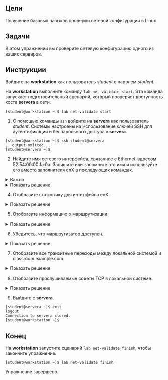 ## Цели

Получение базовых навыков проверки сетевой конфигурации в Linux

## Задачи

В этом упражнении вы проверите сетевую конфигурацию одного из ваших серверов.


## Инструкции

Войдите на **workstation** как пользователь *student* с паролем *student*.

На **workstation** выполните команду `lab net-validate start`. Эта команда запускает подготовительный сценарий, который проверяет доступность хоста **servera** в сети.

```
[student@workstation ~]$ lab net-validate start
```

1.	С помощью команды `ssh` войдите на **servera** как пользователь *student*. Системы настроены на использование ключей SSH для аутентификации и беспарольного доступа к **servera**.

  ```
  [student@workstation ~]$ ssh student@servera
  ...output omitted...
  [student@servera ~]$ 
  ```

2.	Найдите имя сетевого интерфейса, связанное с Ethernet-адресом 52:54:00:00:fa:0a. Запишите или запомните это имя и используйте его вместо заполнителя enX в последующих командах.

  <details>
  <summary>Важно</summary>

  Имена сетевых интерфейсов определяются типом шины и порядком обнаружения устройств во время начальной загрузки. Имена сетевых интерфейсов будут различаться в зависимости от платформы и оборудования, используемых в этом курсе.
  </details>

  <details>
  <summary>Показать решение</summary>

  ```
  [student@servera ~]$ ip link
  1: lo: <LOOPBACK,UP,LOWER_UP> mtu 65536 qdisc noqueue state UNKNOWN group default qlen 1000
      link/loopback 00:00:00:00:00:00 brd 00:00:00:00:00:00
  2: enX: <BROADCAST,MULTICAST,UP,LOWER_UP> mtu 1500 qdisc fq_codel state UP group default qlen 1000
      link/ether 52:54:00:00:fa:0a brd ff:ff:ff:ff:ff:ff
  3.	Отобразите текущие значения IP-адреса и маски сети для всех интерфейсов.
  [student@servera ~]$ ip addr
  1: lo: <LOOPBACK,UP,LOWER_UP> mtu 65536 qdisc noqueue state UNKNOWN group default qlen 1000
      link/loopback 00:00:00:00:00:00 brd 00:00:00:00:00:00
      inet 127.0.0.1/8 scope host lo
        valid_lft forever preferred_lft forever
      inet6 ::1/128 scope host 
        valid_lft forever preferred_lft forever
  2: enX: <BROADCAST,MULTICAST,UP,LOWER_UP> mtu 1500 qdisc fq_codel state UP group default qlen 1000
      link/ether 52:54:00:00:fa:0a brd ff:ff:ff:ff:ff:ff
      inet 172.25.250.10/24 brd 172.25.250.255 scope global noprefixroute ens3
        valid_lft forever preferred_lft forever
      inet6 fe80::3059:5462:198:58b2/64 scope link noprefixroute 
        valid_lft forever preferred_lft forever
  ```
  </details>

4.	Отобразите статистику для интерфейса enX.

  <details>
  <summary>Показать решение</summary>

  ```
  [student@servera ~]$ ip -s link show enX
  2: enX: <BROADCAST,MULTICAST,UP,LOWER_UP> mtu 1500 qdisc fq_codel state UP mode DEFAULT group default qlen 1000
      link/ether 52:54:00:00:fa:0a brd ff:ff:ff:ff:ff:ff
      RX: bytes  packets  errors  dropped overrun mcast   
      89014225   168251   0       154418  0       0       
      TX: bytes  packets  errors  dropped carrier collsns 
      608808     6090     0       0       0       0
  ```
  </details>

5.	Отобразите информацию о маршрутизации.

  <details>
  <summary>Показать решение</summary>

  ```
  [student@servera ~]$ ip route
  default via 172.25.250.254 dev enX proto static metric 100
  172.25.250.0/24 dev enX proto kernel scope link src 172.25.250.10 metric 100
  ```
  </details>

6.	Убедитесь, что маршрутизатор доступен.

  <details>
  <summary>Показать решение</summary>

  ```
  [student@servera ~]$ ping -c3 172.25.250.254
  PING 172.25.250.254 (172.25.250.254) 56(84) bytes of data.
  64 bytes from 172.25.250.254: icmp_seq=1 ttl=64 time=0.196 ms
  64 bytes from 172.25.250.254: icmp_seq=2 ttl=64 time=0.436 ms
  64 bytes from 172.25.250.254: icmp_seq=3 ttl=64 time=0.361 ms

  --- 172.25.250.254 ping statistics ---
  3 packets transmitted, 3 received, 0% packet loss, time 49ms
  rtt min/avg/max/mdev = 0.196/0.331/0.436/0.100 ms
  ```
  </details>

7.	Отобразите все транзитные переходы между локальной системой и classroom.example.com.

  <details>
  <summary>Показать решение</summary>

  ```
  [student@servera ~]$ tracepath classroom.example.com
  1?: [LOCALHOST]                      pmtu 1500
  1:  workstation.lab.example.com                           0.270ms 
  1:  workstation.lab.example.com                           0.167ms 
  2:  classroom.example.com                                 0.473ms reached
      Resume: pmtu 1500 hops 2 back 2
  ```
  </details>

8.	Отобразите прослушиваемые сокеты TCP в локальной системе.

  <details>
  <summary>Показать решение</summary>

  ```
  [student@servera ~]$ ss -lt
  State      Recv-Q Send-Q      Local Address:Port         Peer Address:Port
  LISTEN     0      128               0.0.0.0:sunrpc            0.0.0.0:*   
  LISTEN     0      128               0.0.0.0:ssh               0.0.0.0:*   
  LISTEN     0      128                  [::]:sunrpc               [::]:*   
  LISTEN     0      128                  [::]:ssh                  [::]:*   
  ```
  </details>

9.	Выйдите с **servera**.

```
[student@servera ~]$ exit
logout
Connection to servera closed.
[student@workstation ~]$
```

## Конец

На **workstation** запустите сценарий `lab net-validate finish`, чтобы закончить упражнение.

```
[student@workstation ~]$ lab net-validate finish
```

Упражнение завершено.
